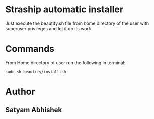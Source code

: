 # Straship automatic installer

Just execute the beautify.sh file from home directory of the user with superuser privileges and let it do its work.

# Commands

From Home directory of user run the following in terminal:

``` sudo sh beautify/install.sh ```

# Author

## Satyam Abhishek
